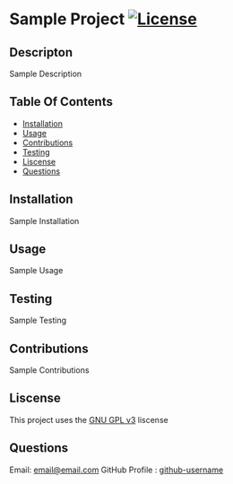 # Sample Project [![License](https://img.shields.io/badge/License-EPL_1.0-red.svg)](https://opensource.org/licenses/EPL-1.0)

  ## Descripton

  Sample Description

  ## Table Of Contents
   - [Installation](#installation)
   - [Usage](#usage)
   - [Contributions](#contributions)
   - [Testing](#testing)
   - [Liscense](#liscense)
   - [Questions](#questions)

  ## Installation

  Sample Installation

  ## Usage

  Sample Usage

  ## Testing

  Sample Testing

  ## Contributions

  Sample Contributions

  ## Liscense

  This project uses the [GNU GPL v3](https://opensource.org/licenses/EPL-1.0) liscense

  ## Questions
  Email: [email@email.com](mailto:email@email.com)
  GitHub Profile : [github-username](https://github.com/github-username)
